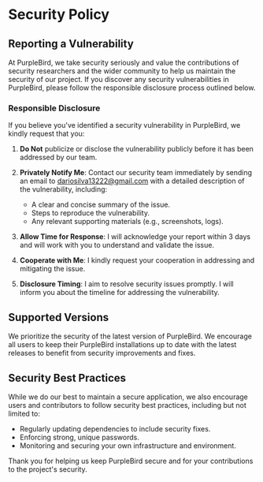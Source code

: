 # Security Policy

## Reporting a Vulnerability

At PurpleBird, we take security seriously and value the contributions of security researchers and the wider community to help us maintain the security of our project. If you discover any security vulnerabilities in PurpleBird, please follow the responsible disclosure process outlined below.

### Responsible Disclosure

If you believe you've identified a security vulnerability in PurpleBird, we kindly request that you:

1. **Do Not** publicize or disclose the vulnerability publicly before it has been addressed by our team.

2. **Privately Notify Me**: Contact our security team immediately by sending an email to [dariosilva13222@gmail.com](mailto:dariosilva13222@gmail.com) with a detailed description of the vulnerability, including:

   - A clear and concise summary of the issue.
   - Steps to reproduce the vulnerability.
   - Any relevant supporting materials (e.g., screenshots, logs).

3. **Allow Time for Response**: I will acknowledge your report within 3 days and will work with you to understand and validate the issue.

4. **Cooperate with Me**: I kindly request your cooperation in addressing and mitigating the issue.

5. **Disclosure Timing**: I aim to resolve security issues promptly. I will inform you about the timeline for addressing the vulnerability.

## Supported Versions

We prioritize the security of the latest version of PurpleBird. We encourage all users to keep their PurpleBird installations up to date with the latest releases to benefit from security improvements and fixes.

## Security Best Practices

While we do our best to maintain a secure application, we also encourage users and contributors to follow security best practices, including but not limited to:

- Regularly updating dependencies to include security fixes.
- Enforcing strong, unique passwords.
- Monitoring and securing your own infrastructure and environment.

Thank you for helping us keep PurpleBird secure and for your contributions to the project's security.
